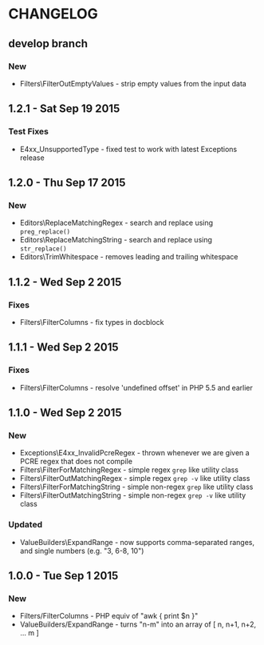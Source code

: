 # CHANGELOG

## develop branch

### New

* Filters\FilterOutEmptyValues - strip empty values from the input data

## 1.2.1 - Sat Sep 19 2015

### Test Fixes

* E4xx_UnsupportedType - fixed test to work with latest Exceptions release

## 1.2.0 - Thu Sep 17 2015

### New

* Editors\ReplaceMatchingRegex - search and replace using `preg_replace()`
* Editors\ReplaceMatchingString - search and replace using `str_replace()`
* Editors\TrimWhitespace - removes leading and trailing whitespace

## 1.1.2 - Wed Sep 2 2015

### Fixes

* Filters\FilterColumns - fix types in docblock

## 1.1.1 - Wed Sep 2 2015

### Fixes

* Filters\FilterColumns - resolve 'undefined offset' in PHP 5.5 and earlier

## 1.1.0 - Wed Sep 2 2015 

### New

* Exceptions\E4xx_InvalidPcreRegex - thrown whenever we are given a PCRE regex that does not compile
* Filters\FilterForMatchingRegex - simple regex `grep` like utility class
* Filters\FilterOutMatchingRegex - simple regex `grep -v` like utility class
* Filters\FilterForMatchingString - simple non-regex `grep` like utility class
* Filters\FilterOutMatchingString - simple non-regex `grep -v` like utility class

### Updated

* ValueBuilders\ExpandRange - now supports comma-separated ranges, and single numbers (e.g. "3, 6-8, 10")

## 1.0.0 - Tue Sep 1 2015

### New

* Filters/FilterColumns - PHP equiv of "awk { print $n }"
* ValueBuilders/ExpandRange - turns "n-m" into an array of [ n, n+1, n+2, ... m ]
